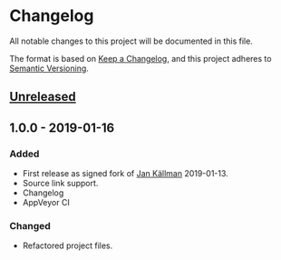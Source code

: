 # Changelog
All notable changes to this project will be documented in this file.

The format is based on [Keep a Changelog](https://keepachangelog.com/en/1.0.0/),
and this project adheres to [Semantic Versioning](https://semver.org/spec/v2.0.0.html).

## [Unreleased]

## 1.0.0 - 2019-01-16
### Added
- First release as signed fork of [Jan Källman](https://github.com/JanKallman/EPPlus) 2019-01-13.
- Source link support.
- Changelog
- AppVeyor CI

### Changed
- Refactored project files.


[Unreleased]: https://github.com/visualon/EPPlus/compare/v1.0.0...HEAD
